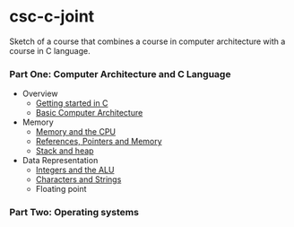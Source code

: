# csc-c-joint

Sketch of a course that combines a course in computer architecture with a course in C language. 

### Part One: Computer Architecture and C Language

- Overview
  - [Getting started in C](https://github.com/csc-courses/csc-c-joint/blob/main/hello-world/hello-world.ipynb)
  - [Basic Computer Architecture](https://github.com/csc-courses/csc-c-joint/blob/main/architecture/basic-architecture.ipynb)
- Memory
  - [Memory and the CPU](https://github.com/csc-courses/csc-c-joint/blob/main/memory/bit-bytes-integers.ipynb)
  - [References, Pointers and Memory](https://github.com/csc-courses/csc-c-joint/blob/main/memory/references-and-pointers.ipynb)
  - [Stack and heap](https://github.com/csc-courses/csc-c-joint/blob/main/memory/stack-and-heap.ipynb)
- Data Representation
  - [Integers and the ALU](https://github.com/csc-courses/csc-c-joint/blob/main/data-representation/integer-representation.ipynb)
  - [Characters and Strings](https://github.com/csc-courses/csc-c-joint/blob/main/data-representation/character-representation.ipynb)
  - Floating point

### Part Two: Operating systems
